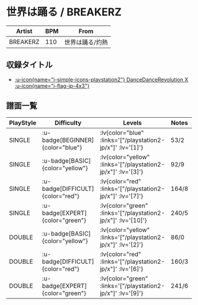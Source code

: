 # 世界は踊る / BREAKERZ

|Artist|BPM|From|
|------|---|----|
|BREAKERZ|110|世界は踊る/灼熱|

## 収録タイトル

- [ :u-icon{name="i-simple-icons-playstation2"} DanceDanceRevolution X :u-icon{name="i-flag-jp-4x3"} ](/playstation2-jp/x)

## 譜面一覧

|PlayStyle|Difficulty|Levels|Notes|Movie|
|---------|----------|------|-----|-----|
|SINGLE| :u-badge[BEGINNER]{color="blue"} | :lv{color="blue" :links='["/playstation2-jp/x"]' :lv='[1]'} |53/2||
|SINGLE| :u-badge[BASIC]{color="yellow"} | :lv{color="yellow" :links='["/playstation2-jp/x"]' :lv='[3]'} |92/9||
|SINGLE| :u-badge[DIFFICULT]{color="red"} | :lv{color="red" :links='["/playstation2-jp/x"]' :lv='[7]'} |164/8||
|SINGLE| :u-badge[EXPERT]{color="green"} | :lv{color="green" :links='["/playstation2-jp/x"]' :lv='[10]'} |240/5||
|DOUBLE| :u-badge[BASIC]{color="yellow"} | :lv{color="yellow" :links='["/playstation2-jp/x"]' :lv='[2]'} |86/0||
|DOUBLE| :u-badge[DIFFICULT]{color="red"} | :lv{color="red" :links='["/playstation2-jp/x"]' :lv='[6]'} |160/3||
|DOUBLE| :u-badge[EXPERT]{color="green"} | :lv{color="green" :links='["/playstation2-jp/x"]' :lv='[9]'} |241/6||
